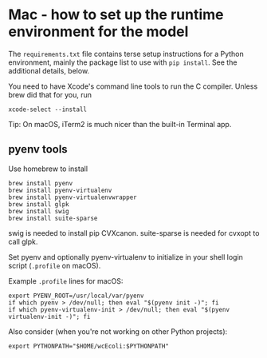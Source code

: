 Mac - how to set up the runtime environment for the model
===================================================

The `requirements.txt` file contains terse setup instructions for a Python environment, mainly the package list to use with `pip install`. See the additional details, below.

You need to have Xcode's command line tools to run the C compiler. Unless brew did that for you, run

    xcode-select --install

Tip: On macOS, iTerm2 is much nicer than the built-in Terminal app.

pyenv tools
------------

Use homebrew to install

    brew install pyenv
    brew install pyenv-virtualenv
    brew install pyenv-virtualenvwrapper
    brew install glpk
    brew install swig
    brew install suite-sparse

swig is needed to install pip CVXcanon.
suite-sparse is needed for cvxopt to call glpk.

Set pyenv and optionally pyenv-virtualenv to initialize in your shell login script (`.profile` on macOS).

Example `.profile` lines for macOS:

    export PYENV_ROOT=/usr/local/var/pyenv
    if which pyenv > /dev/null; then eval "$(pyenv init -)"; fi
    if which pyenv-virtualenv-init > /dev/null; then eval "$(pyenv virtualenv-init -)"; fi

Also consider (when you're not working on other Python projects):

    export PYTHONPATH="$HOME/wcEcoli:$PYTHONPATH"


